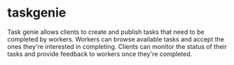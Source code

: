 # taskgenie
Task genie allows clients to create and publish tasks that need to be completed by workers. Workers can browse available tasks and accept the ones they're interested in completing. Clients can monitor the status of their tasks and provide feedback to workers once they're completed.
